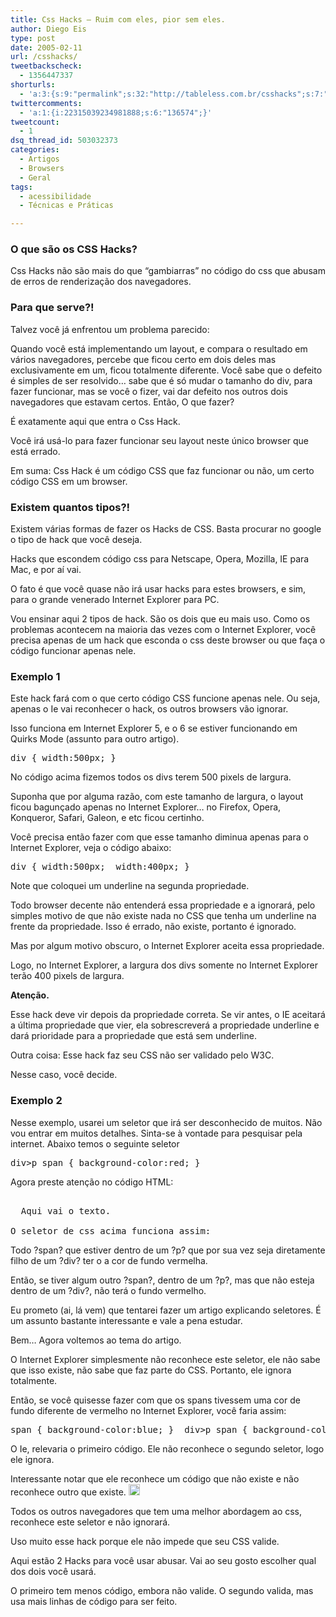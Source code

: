 ```yaml
---
title: Css Hacks – Ruim com eles, pior sem eles.
author: Diego Eis
type: post
date: 2005-02-11
url: /csshacks/
tweetbackscheck:
  - 1356447337
shorturls:
  - 'a:3:{s:9:"permalink";s:32:"http://tableless.com.br/csshacks";s:7:"tinyurl";s:26:"http://tinyurl.com/3gyg86r";s:4:"isgd";s:19:"http://is.gd/Qz7edn";}'
twittercomments:
  - 'a:1:{i:22315039234981888;s:6:"136574";}'
tweetcount:
  - 1
dsq_thread_id: 503032373
categories:
  - Artigos
  - Browsers
  - Geral
tags:
  - acessibilidade
  - Técnicas e Práticas

---
```

### O que são os CSS Hacks?

Css Hacks não são mais do que “gambiarras” no código do css que abusam de erros de renderização dos navegadores.

### Para que serve?!

Talvez você já enfrentou um problema parecido:
  
Quando você está implementando um layout, e compara o resultado em vários navegadores, percebe que ficou certo em dois deles mas exclusivamente em um, ficou totalmente diferente. Você sabe que o defeito é simples de ser resolvido… sabe que é só mudar o tamanho do div, para fazer funcionar, mas se você o fizer, vai dar defeito nos outros dois navegadores que estavam certos. Então, O que fazer?

É exatamente aqui que entra o Css Hack.
  
Você irá usá-lo para fazer funcionar seu layout neste único browser que está errado.

Em suma: Css Hack é um código CSS que faz funcionar ou não, um certo código CSS em um browser.

### Existem quantos tipos?!

Existem várias formas de fazer os Hacks de CSS. Basta procurar no google o tipo de hack que você deseja.

Hacks que escondem código css para Netscape, Opera, Mozilla, IE para Mac, e por aí vai.
  
O fato é que você quase não irá usar hacks para estes browsers, e sim, para o grande venerado Internet Explorer para PC.

Vou ensinar aqui 2 tipos de hack. São os dois que eu mais uso. Como os problemas acontecem na maioria das vezes com o Internet Explorer, você precisa apenas de um hack que esconda o css deste browser ou que faça o código funcionar apenas nele.

### Exemplo 1

Este hack fará com o que certo código CSS funcione apenas nele. Ou seja, apenas o Ie vai reconhecer o hack, os outros browsers vão ignorar.
  
Isso funciona em Internet Explorer 5, e o 6 se estiver funcionando em Quirks Mode (assunto para outro artigo).

<pre>div { width:500px; }</pre>

No código acima fizemos todos os divs terem 500 pixels de largura.
  
Suponha que por alguma razão, com este tamanho de largura, o layout ficou bagunçado apenas no Internet Explorer… no Firefox, Opera, Konqueror, Safari, Galeon, e etc ficou certinho.
  
Você precisa então fazer com que esse tamanho diminua apenas para o Internet Explorer, veja o código abaixo:

<pre>div { width:500px; _width:400px; }</pre>

Note que coloquei um underline na segunda propriedade.
  
Todo browser decente não entenderá essa propriedade e a ignorará, pelo simples motivo de que não existe nada no CSS que tenha um underline na frente da propriedade. Isso é errado, não existe, portanto é ignorado.

Mas por algum motivo obscuro, o Internet Explorer aceita essa propriedade.
  
Logo, no Internet Explorer, a largura dos divs somente no Internet Explorer terão 400 pixels de largura.

**Atenção.**
  
Esse hack deve vir depois da propriedade correta. Se vir antes, o IE aceitará a última propriedade que vier, ela sobrescreverá a propriedade underline e dará prioridade para a propriedade que está sem underline.

Outra coisa: Esse hack faz seu CSS não ser validado pelo W3C.
  
Nesse caso, você decide.

### Exemplo 2

Nesse exemplo, usarei um seletor que irá ser desconhecido de muitos. Não vou entrar em muitos detalhes. Sinta-se à vontade para pesquisar pela internet. Abaixo temos o seguinte seletor

<pre>div>p span { background-color:red; }</pre>

Agora preste atenção no código HTML:

<pre><div>
  Aqui vai o texto.
</div>
O seletor de css acima funciona assim:</pre>

Todo ?span? que estiver dentro de um ?p? que por sua vez seja diretamente filho de um ?div? ter o a cor de fundo vermelha.
  
Então, se tiver algum outro ?span?, dentro de um ?p?, mas que não esteja dentro de um ?div?, não terá o fundo vermelho.

Eu prometo (ai, lá vem) que tentarei fazer um artigo explicando seletores. É um assunto bastante interessante e vale a pena estudar.

Bem… Agora voltemos ao tema do artigo.
  
O Internet Explorer simplesmente não reconhece este seletor, ele não sabe que isso existe, não sabe que faz parte do CSS. Portanto, ele ignora totalmente.

Então, se você quisesse fazer com que os spans tivessem uma cor de fundo diferente de vermelho no Internet Explorer, você faria assim:

<pre>span { background-color:blue; }  div>p span { background-color:red; }</pre>

O Ie, relevaria o primeiro código. Ele não reconhece o segundo seletor, logo ele ignora.

Interessante notar que ele reconhece um código que não existe e não reconhece outro que existe. <img width="18" height="18" title=":-D" class="wp-smiley" alt=":-D" src="http://tableless.com.br/smilies/yahoo_bigsmile.gif" />

Todos os outros navegadores que tem uma melhor abordagem ao css, reconhece este seletor e não ignorará.
  
Uso muito esse hack porque ele não impede que seu CSS valide.

Aqui estão 2 Hacks para você usar abusar. Vai ao seu gosto escolher qual dos dois você usará.
  
O primeiro tem menos código, embora não valide. O segundo valida, mas usa mais linhas de código para ser feito.